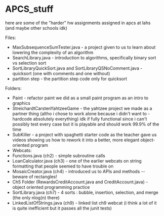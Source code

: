# APCS_stuff

here are some of the "harder" hw assignments assigned in apcs at lahs (and maybe other schools idk)

Files:<br/>
- MaxSubsequenceSumTester.java - a project given to us to learn about lowering the complexity of an algorithm<br/>
- SearchLibrary.java - introduction to algorithms, specifically binary sort vs selection sort<br/>
- SortLibraryQuickSort.java and SortLibraryQSNoComment.java - quicksort (one with comments and one without) <br/>
- partition step - the partition step code only for quicksort<br/>

Folders:<br/>
- Paint - refactor paint we did as a small paint program as an intro to graphics<br/>
- StreichardtCarstenYahtzeeGame - the yahtzee project we made as a partner thing (altho i chose to work alone because i didn't want to -hardcode absolutely everything) idk if fully functional since i can't possibly test every case but it is playable and should work 99.9% of the time<br/>
- SubKiller - a project with spaghetti starter code as the teacher gave us videos showing us how to rework it into a better, more elegant object-oriented program <br/>
- Webcats:<br/>
 - Functions.java (ch2) - simple subroutine calls<br/>
 - LoanCalculator.java (ch3) - one of the earlier webcats on string formatting that people seemed to have trouble on<br/>
 - MosaicCreator.java (ch4) - introduced us to APIs and methods -- beware of rectangles!<br/>
 - Ch5 Folder (RewardsCreditAccount.java and CreditAccount.java) - object oriented programming practice
 - SortLibrary.java (ch7) - 4 sorts : bubble, insertion, selection, and merge (the only nlog(n) there)<br/> 
 - LinkedListOfStrings.java (ch9) - linked list ch9 webcat (i think a lot of it is quite inefficient but it passes all the junit tests) <br/>
 
 
